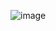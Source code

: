 
![image](https://user-images.githubusercontent.com/91189372/223055155-5cb86702-0a8e-4bdf-9409-0a8debbf8830.png)
